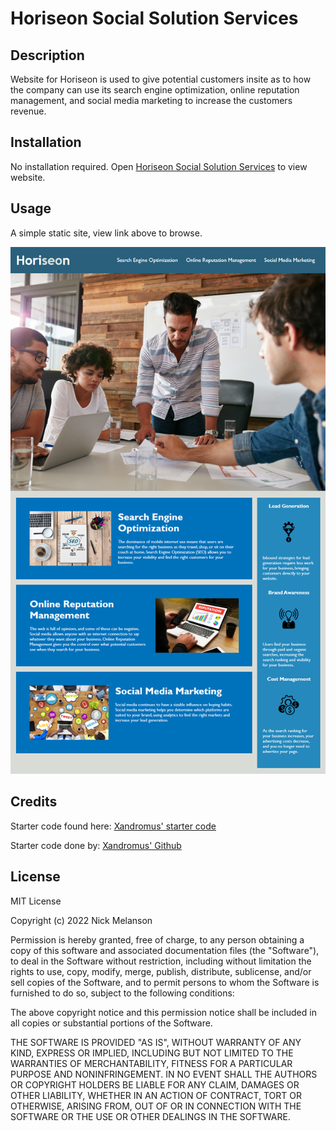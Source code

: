 # Horiseon Social Solution Services

## Description

​Website for Horiseon is used to give potential customers insite as to how the company can use its search engine optimization, online reputation management, and social media marketing to increase the customers revenue.​

## Installation

No installation required. Open [Horiseon Social Solution Services](https://norklas.github.io/horiseon-social-solutions/) to view website.

## Usage

A simple static site, view link above to browse.

![Horiseon social solutions website](assets/images/horiseon-social-solutions.png)

## Credits

Starter code found here: [Xandromus' starter code](https://github.com/coding-boot-camp/urban-octo-telegram)

Starter code done by: [Xandromus' Github](https://github.com/Xandromus)

## License

MIT License

Copyright (c) 2022 Nick Melanson

Permission is hereby granted, free of charge, to any person obtaining a copy
of this software and associated documentation files (the "Software"), to deal
in the Software without restriction, including without limitation the rights
to use, copy, modify, merge, publish, distribute, sublicense, and/or sell
copies of the Software, and to permit persons to whom the Software is
furnished to do so, subject to the following conditions:

The above copyright notice and this permission notice shall be included in all
copies or substantial portions of the Software.

THE SOFTWARE IS PROVIDED "AS IS", WITHOUT WARRANTY OF ANY KIND, EXPRESS OR
IMPLIED, INCLUDING BUT NOT LIMITED TO THE WARRANTIES OF MERCHANTABILITY,
FITNESS FOR A PARTICULAR PURPOSE AND NONINFRINGEMENT. IN NO EVENT SHALL THE
AUTHORS OR COPYRIGHT HOLDERS BE LIABLE FOR ANY CLAIM, DAMAGES OR OTHER
LIABILITY, WHETHER IN AN ACTION OF CONTRACT, TORT OR OTHERWISE, ARISING FROM,
OUT OF OR IN CONNECTION WITH THE SOFTWARE OR THE USE OR OTHER DEALINGS IN THE
SOFTWARE.
